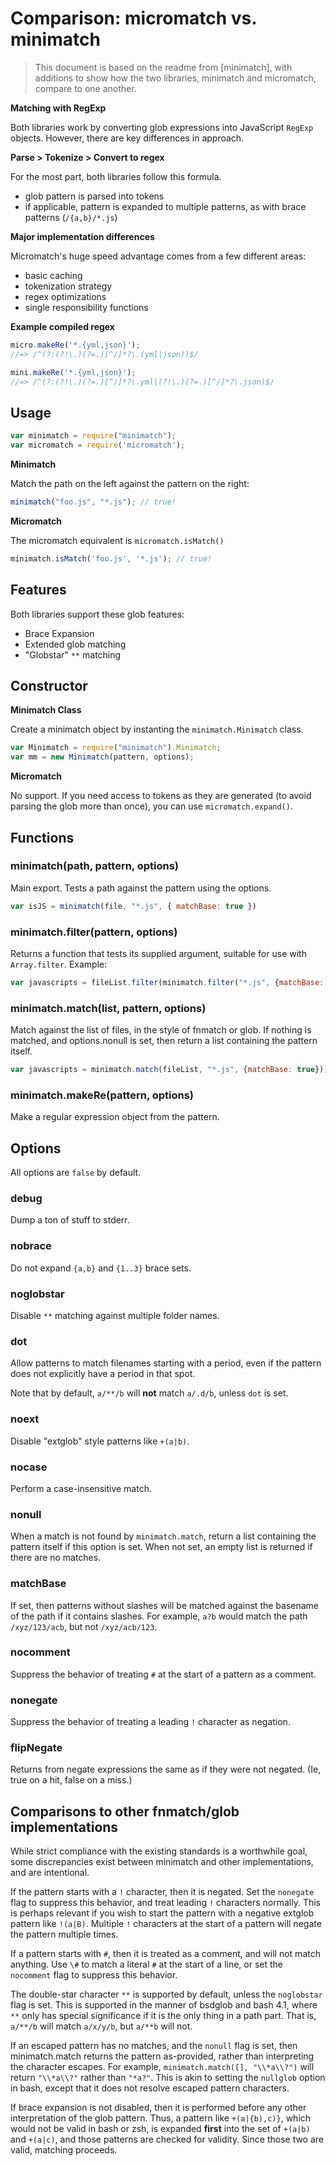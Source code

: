 # Comparison: micromatch vs. minimatch

> This document is based on the readme from [minimatch], with additions to show how the two libraries, minimatch and micromatch, compare to one another.

**Matching with RegExp**

Both libraries work by converting glob expressions into JavaScript `RegExp` objects. However, there are key differences in approach.

**Parse > Tokenize > Convert to regex**

For the most part, both libraries follow this formula. 

- glob pattern is parsed into tokens
- if applicable, pattern is expanded to multiple patterns, as with brace patterns (`/{a,b}/*.js`)


**Major implementation differences**

Micromatch's huge speed advantage comes from a few different areas:

- basic caching
- tokenization strategy
- regex optimizations
- single responsibility functions


**Example compiled regex**

```js
micro.makeRe('*.{yml,json}');
//=> /^(?:(?!\.)(?=.)[^/]*?\.(yml|json))$/

mini.makeRe('*.{yml,json}');
//=> /^(?:(?!\.)(?=.)[^/]*?\.yml|(?!\.)(?=.)[^/]*?\.json)$/ 
```


## Usage

```js
var minimatch = require("minimatch");
var micromatch = require('micromatch');
```

**Minimatch**

Match the path on the left against the pattern on the right:

```js
minimatch("foo.js", "*.js"); // true!
```

**Micromatch**

The micromatch equivalent is `micromatch.isMatch()`


```js
minimatch.isMatch('foo.js', '*.js'); // true!
```


## Features

Both libraries support these glob features:

* Brace Expansion
* Extended glob matching
* "Globstar" `**` matching


## Constructor

**Minimatch Class**

Create a minimatch object by instanting the `minimatch.Minimatch` class.

```js
var Minimatch = require("minimatch").Minimatch;
var mm = new Minimatch(pattern, options);
```

**Micromatch**

No support. If you need access to tokens as they are generated (to avoid parsing the glob more than once), you can use `micromatch.expand()`.


## Functions

### minimatch(path, pattern, options)

Main export.  Tests a path against the pattern using the options.

```js
var isJS = minimatch(file, "*.js", { matchBase: true })
```

### minimatch.filter(pattern, options)

Returns a function that tests its
supplied argument, suitable for use with `Array.filter`.  Example:

```js
var javascripts = fileList.filter(minimatch.filter("*.js", {matchBase: true}))
```

### minimatch.match(list, pattern, options)

Match against the list of
files, in the style of fnmatch or glob.  If nothing is matched, and
options.nonull is set, then return a list containing the pattern itself.

```js
var javascripts = minimatch.match(fileList, "*.js", {matchBase: true}))
```

### minimatch.makeRe(pattern, options)

Make a regular expression object from the pattern.

## Options

All options are `false` by default.

### debug

Dump a ton of stuff to stderr.

### nobrace

Do not expand `{a,b}` and `{1..3}` brace sets.

### noglobstar

Disable `**` matching against multiple folder names.

### dot

Allow patterns to match filenames starting with a period, even if
the pattern does not explicitly have a period in that spot.

Note that by default, `a/**/b` will **not** match `a/.d/b`, unless `dot`
is set.

### noext

Disable "extglob" style patterns like `+(a|b)`.

### nocase

Perform a case-insensitive match.

### nonull

When a match is not found by `minimatch.match`, return a list containing
the pattern itself if this option is set.  When not set, an empty list
is returned if there are no matches.

### matchBase

If set, then patterns without slashes will be matched
against the basename of the path if it contains slashes.  For example,
`a?b` would match the path `/xyz/123/acb`, but not `/xyz/acb/123`.

### nocomment

Suppress the behavior of treating `#` at the start of a pattern as a
comment.

### nonegate

Suppress the behavior of treating a leading `!` character as negation.

### flipNegate

Returns from negate expressions the same as if they were not negated.
(Ie, true on a hit, false on a miss.)


## Comparisons to other fnmatch/glob implementations

While strict compliance with the existing standards is a worthwhile
goal, some discrepancies exist between minimatch and other
implementations, and are intentional.

If the pattern starts with a `!` character, then it is negated.  Set the
`nonegate` flag to suppress this behavior, and treat leading `!`
characters normally.  This is perhaps relevant if you wish to start the
pattern with a negative extglob pattern like `!(a|B)`.  Multiple `!`
characters at the start of a pattern will negate the pattern multiple
times.

If a pattern starts with `#`, then it is treated as a comment, and
will not match anything.  Use `\#` to match a literal `#` at the
start of a line, or set the `nocomment` flag to suppress this behavior.

The double-star character `**` is supported by default, unless the
`noglobstar` flag is set.  This is supported in the manner of bsdglob
and bash 4.1, where `**` only has special significance if it is the only
thing in a path part.  That is, `a/**/b` will match `a/x/y/b`, but
`a/**b` will not.

If an escaped pattern has no matches, and the `nonull` flag is set,
then minimatch.match returns the pattern as-provided, rather than
interpreting the character escapes.  For example,
`minimatch.match([], "\\*a\\?")` will return `"\\*a\\?"` rather than
`"*a?"`.  This is akin to setting the `nullglob` option in bash, except
that it does not resolve escaped pattern characters.

If brace expansion is not disabled, then it is performed before any
other interpretation of the glob pattern.  Thus, a pattern like
`+(a|{b),c)}`, which would not be valid in bash or zsh, is expanded
**first** into the set of `+(a|b)` and `+(a|c)`, and those patterns are
checked for validity.  Since those two are valid, matching proceeds.

